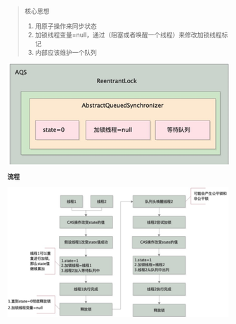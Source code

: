 >核心思想
>
>1. 用原子操作来同步状态
>2. 加锁线程变量=null，通过（阻塞或者唤醒一个线程）来修改加锁线程标记
>3. 内部应该维护一个队列

<img src="images/AQS.png" style="zoom: 67%;" >

**流程**

<img src="images/AQS流程.png">